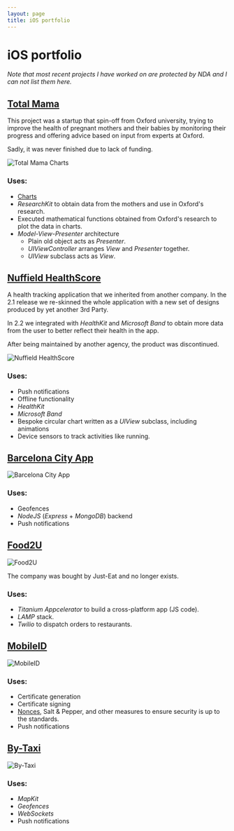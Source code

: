 ```yaml
---
layout: page
title: iOS portfolio
---
```


# iOS portfolio

*Note that most recent projects I have worked on are protected by NDA and I can not list them here.*

## [Total Mama](https://innovation.ox.ac.uk/incubator-ventures/total-mama/)

This project was a startup that spin-off from Oxford university, trying to
improve the health of pregnant mothers and their babies by monitoring their progress
and offering advice based on input from experts at Oxford.

Sadly, it was never finished due to lack of funding.

![Total Mama Charts](/assets/totalmamacharts.png)

### Uses:

* [Charts](https://github.com/danielgindi/Charts)
* *ResearchKit* to obtain data from the mothers and use in Oxford's research.
* Executed mathematical functions obtained from Oxford's research to plot the data in charts.
* *Model-View-Presenter* architecture
  * Plain old object acts as *Presenter*.
  * *UIViewController* arranges *View* and *Presenter* together.
  * *UIView* subclass acts as *View*.

## [Nuffield HealthScore](https://www.nuffieldhealth.com/healthscore)

A health tracking application that we inherited from another company. In the 2.1 release
we re-skinned the whole application with a new set of designs produced by yet another 3rd Party.

In 2.2 we integrated with *HealthKit* and *Microsoft Band* to obtain more data from the user
to better reflect their health in the app.

After being maintained by another agency, the product was discontinued.

![Nuffield HealthScore](/assets/nuffieldhealthscore.jpeg)

### Uses:

* Push notifications
* Offline functionality
* *HealthKit*
* *Microsoft Band*
* Bespoke circular chart written as a *UIView* subclass, including animations
* Device sensors to track activities like running.

## [Barcelona City App](https://itunes.apple.com/gb/app/barcelona-city-app/id660676262?mt=8)

![Barcelona City App](/assets/bcncity.png)

### Uses:

* Geofences
* *NodeJS* (*Express* + *MongoDB*) backend
* Push notifications

## [Food2U](http://appcircus.com/apps/food2u)

![Food2U](/assets/food2u.png)

The company was bought by Just-Eat and no longer exists.

### Uses:

* *Titanium Appcelerator* to build a cross-platform app (JS code).
* *LAMP* stack.
* *Twilio* to dispatch orders to restaurants.

## [MobileID](http://www.mobileid.cat/en/)

![MobileID](/assets/mobileid.png)

### Uses:

* Certificate generation
* Certificate signing
* [Nonces](https://en.wikipedia.org/wiki/Cryptographic_nonce), Salt & Pepper, and other measures to ensure security is up to the standards.
* Push notifications

## [By-Taxi](https://itunes.apple.com/gb/app/by-taxi/id524360817?mt=8)

![By-Taxi](/assets/bytaxi-ios.jpeg)

### Uses:

* *MapKit*
* *Geofences*
* *WebSockets*
* Push notifications
